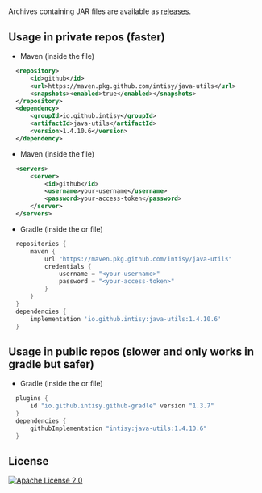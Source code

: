# 

Archives containing JAR files are available as [releases](https://github.com/intisy/java-utils/releases).

## Usage in private repos (faster)

 * Maven (inside the  file)
```xml
  <repository>
      <id>github</id>
      <url>https://maven.pkg.github.com/intisy/java-utils</url>
      <snapshots><enabled>true</enabled></snapshots>
  </repository>
  <dependency>
      <groupId>io.github.intisy</groupId>
      <artifactId>java-utils</artifactId>
      <version>1.4.10.6</version>
  </dependency>
```

 * Maven (inside the  file)
```xml
  <servers>
      <server>
          <id>github</id>
          <username>your-username</username>
          <password>your-access-token</password>
      </server>
  </servers>
```

 * Gradle (inside the  or  file)
```groovy
  repositories {
      maven {
          url "https://maven.pkg.github.com/intisy/java-utils"
          credentials {
              username = "<your-username>"
              password = "<your-access-token>"
          }
      }
  }
  dependencies {
      implementation 'io.github.intisy:java-utils:1.4.10.6'
  }
```

## Usage in public repos (slower and only works in gradle but safer)

 * Gradle (inside the  or  file)
```groovy
  plugins {
      id "io.github.intisy.github-gradle" version "1.3.7"
  }
  dependencies {
      githubImplementation "intisy:java-utils:1.4.10.6"
  }
```

## License

[![Apache License 2.0](https://img.shields.io/badge/License-Apache_2.0-blue.svg)](LICENSE)

